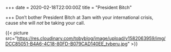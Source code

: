 +++
date = 2020-02-18T22:00:00Z
title = "President Bitch"

+++
Don’t bother President Bitch at 3am with your international crisis, cause she will _not_ be taking your call. 

{{< picture src="https://res.cloudinary.com/tobyblog/image/upload/v1582063959/img/DCC85051-B4A6-4C18-80FD-B079CAD140EE_tvberu.jpg" >}}